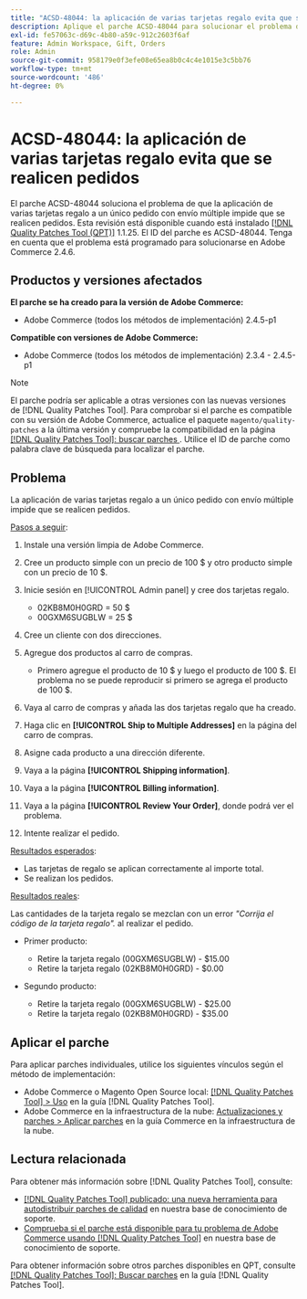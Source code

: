 ```yaml
---
title: "ACSD-48044: la aplicación de varias tarjetas regalo evita que se realicen pedidos"
description: Aplique el parche ACSD-48044 para solucionar el problema de Adobe Commerce cuando la aplicación de varias tarjetas regalo a un único pedido con envío múltiple impide que se realicen pedidos.
exl-id: fe57063c-d69c-4b80-a59c-912c2603f6af
feature: Admin Workspace, Gift, Orders
role: Admin
source-git-commit: 958179e0f3efe08e65ea8b0c4c4e1015e3c5bb76
workflow-type: tm+mt
source-wordcount: '486'
ht-degree: 0%

---
```


# ACSD-48044: la aplicación de varias tarjetas regalo evita que se realicen pedidos

El parche ACSD-48044 soluciona el problema de que la aplicación de varias tarjetas regalo a un único pedido con envío múltiple impide que se realicen pedidos. Esta revisión está disponible cuando está instalado [[!DNL Quality Patches Tool (QPT)]](/help/announcements/adobe-commerce-announcements/magento-quality-patches-released-new-tool-to-self-serve-quality-patches.md) 1.1.25. El ID del parche es ACSD-48044. Tenga en cuenta que el problema está programado para solucionarse en Adobe Commerce 2.4.6.

## Productos y versiones afectados

**El parche se ha creado para la versión de Adobe Commerce:**

* Adobe Commerce (todos los métodos de implementación) 2.4.5-p1

**Compatible con versiones de Adobe Commerce:**

* Adobe Commerce (todos los métodos de implementación) 2.3.4 - 2.4.5-p1

>[!NOTE]
>
>El parche podría ser aplicable a otras versiones con las nuevas versiones de [!DNL Quality Patches Tool]. Para comprobar si el parche es compatible con su versión de Adobe Commerce, actualice el paquete `magento/quality-patches` a la última versión y compruebe la compatibilidad en la página [[!DNL Quality Patches Tool]: buscar parches ](https://experienceleague.adobe.com/tools/commerce-quality-patches/index.html?lang=es). Utilice el ID de parche como palabra clave de búsqueda para localizar el parche.

## Problema

La aplicación de varias tarjetas regalo a un único pedido con envío múltiple impide que se realicen pedidos.

<u>Pasos a seguir</u>:

1. Instale una versión limpia de Adobe Commerce.
1. Cree un producto simple con un precio de 100 $ y otro producto simple con un precio de 10 $.
1. Inicie sesión en [!UICONTROL Admin panel] y cree dos tarjetas regalo.

   * 02KB8M0H0GRD = 50 $
   * 00GXM6SUGBLW = 25 $

1. Cree un cliente con dos direcciones.
1. Agregue dos productos al carro de compras.

   * Primero agregue el producto de 10 $ y luego el producto de 100 $. El problema no se puede reproducir si primero se agrega el producto de 100 $.

1. Vaya al carro de compras y añada las dos tarjetas regalo que ha creado.
1. Haga clic en **[!UICONTROL Ship to Multiple Addresses]** en la página del carro de compras.
1. Asigne cada producto a una dirección diferente.
1. Vaya a la página **[!UICONTROL Shipping information]**.
1. Vaya a la página **[!UICONTROL Billing information]**.
1. Vaya a la página **[!UICONTROL Review Your Order]**, donde podrá ver el problema.
1. Intente realizar el pedido.

<u>Resultados esperados</u>:

* Las tarjetas de regalo se aplican correctamente al importe total.
* Se realizan los pedidos.

<u>Resultados reales</u>:

Las cantidades de la tarjeta regalo se mezclan con un error *&quot;Corrija el código de la tarjeta regalo&quot;.* al realizar el pedido.

* Primer producto:

   * Retire la tarjeta regalo (00GXM6SUGBLW) - $15.00
   * Retire la tarjeta regalo (02KB8M0H0GRD) - $0.00

* Segundo producto:

   * Retire la tarjeta regalo (00GXM6SUGBLW) - $25.00
   * Retire la tarjeta regalo (02KB8M0H0GRD) - $35.00

## Aplicar el parche

Para aplicar parches individuales, utilice los siguientes vínculos según el método de implementación:

* Adobe Commerce o Magento Open Source local: [[!DNL Quality Patches Tool] > Uso](https://experienceleague.adobe.com/docs/commerce-operations/tools/quality-patches-tool/usage.html?lang=es) en la guía [!DNL Quality Patches Tool].
* Adobe Commerce en la infraestructura de la nube: [Actualizaciones y parches > Aplicar parches](https://experienceleague.adobe.com/docs/commerce-cloud-service/user-guide/develop/upgrade/apply-patches.html?lang=es) en la guía Commerce en la infraestructura de la nube.

## Lectura relacionada

Para obtener más información sobre [!DNL Quality Patches Tool], consulte:

* [[!DNL Quality Patches Tool] publicado: una nueva herramienta para autodistribuir parches de calidad](/help/announcements/adobe-commerce-announcements/magento-quality-patches-released-new-tool-to-self-serve-quality-patches.md) en nuestra base de conocimiento de soporte.
* [Comprueba si el parche está disponible para tu problema de Adobe Commerce usando [!DNL Quality Patches Tool]](/help/support-tools/patches-available-in-qpt-tool/check-patch-for-magento-issue-with-magento-quality-patches.md) en nuestra base de conocimiento de soporte.

Para obtener información sobre otros parches disponibles en QPT, consulte [[!DNL Quality Patches Tool]: Buscar parches](https://experienceleague.adobe.com/tools/commerce-quality-patches/index.html?lang=es) en la guía [!DNL Quality Patches Tool].
